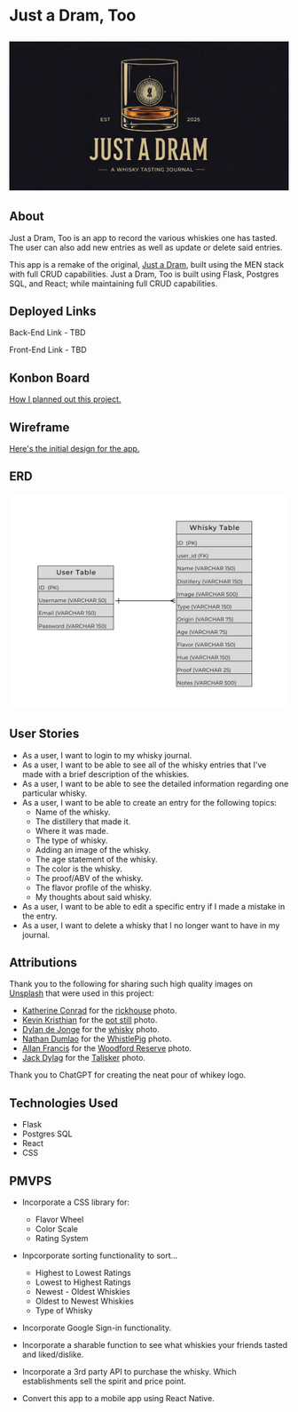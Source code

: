 # Just a Dram, Too

## ![Whisky Logo Banner](image.png)

## About

Just a Dram, Too is an app to record the various whiskies one has tasted. The user can also add new entries as well as update or delete said entries.

This app is a remake of the original, [Just a Dram](https://github.com/chamer079/just-a-dram), built using the MEN stack with full CRUD capabilities. Just a Dram, Too is built using Flask, Postgres SQL, and React; while maintaining full CRUD capabilities.

## Deployed Links

Back-End Link - TBD

Front-End Link - TBD

## Konbon Board

[How I planned out this project.](https://trello.com/invite/b/679439dd215a8d1672f52ab8/ATTIc1b66a88a94d38d877a300da4b071dba20A07CA9/just-a-dream-flask-react)

## Wireframe

[Here's the initial design for the app.](https://www.figma.com/design/xdU0zIj7KQVVHWTCEphxym/Just-A-Dram---Flask-Version?node-id=0-1&t=iGylWXL4A3jc5Z1Z-1)

## ERD

![one to many ERD](image-1.png)

## User Stories

- As a user, I want to login to my whisky journal.
- As a user, I want to be able to see all of the whisky entries that I've made with a brief description of the whiskies.
- As a user, I want to be able to see the detailed information regarding one particular whisky.
- As a user, I want to be able to create an entry for the following topics:
  - Name of the whisky.
  - The distillery that made it.
  - Where it was made.
  - The type of whisky.
  - Adding an image of the whisky.
  - The age statement of the whisky.
  - The color is the whisky.
  - The proof/ABV of the whisky.
  - The flavor profile of the whisky.
  - My thoughts about said whisky.
- As a user, I want to be able to edit a specific entry if I made a mistake in the entry.
- As a user, I want to delete a whisky that I no longer want to have in my journal.

## Attributions

Thank you to the following for sharing such high quality images on [Unsplash](https://unsplash.com/) that were used in this project:

- [Katherine Conrad](https://unsplash.com/@katherineconrad?utm_content=creditCopyText&utm_medium=referral&utm_source=unsplash) for the [rickhouse](https://unsplash.com/photos/brown-wooden-barrels-on-rack-QL3SaEwio_k) photo.
- [Kevin Kristhian](https://unsplash.com/@kevinthepeople?utm_content=creditCopyText&utm_medium=referral&utm_source=unsplash) for the [pot still](https://unsplash.com/photos/brass-colored-container-29zMpabSkXo) photo.
- [Dylan de Jonge](https://unsplash.com/@dylandejonge?utm_content=creditCopyText&utm_medium=referral&utm_source=unsplash) for the [whisky](https://unsplash.com/photos/photo-of-person-holding-glass-bottle-pe9T4ROjpzQ) photo.
- [Nathan Dumlao](https://unsplash.com/@nate_dumlao?utm_content=creditCopyText&utm_medium=referral&utm_source=unsplash) for the [WhistlePig](https://unsplash.com/photos/captain-morgan-original-spiced-gold-bottle-97G8s6Bl_RQ?utm_content=creditCopyText&utm_medium=referral&utm_source=unsplash) photo.
- [Allan Francis](https://unsplash.com/@allanbenjaminfrancis?utm_content=creditCopyText&utm_medium=referral&utm_source=unsplash) for the [Woodford Reserve](https://unsplash.com/photos/a-bottle-of-woodford-reserve-sitting-on-a-table-jOEzl0bcXyE?utm_content=creditCopyText&utm_medium=referral&utm_source=unsplash) photo.
- [Jack Dylag](https://unsplash.com/@dylu?utm_content=creditCopyText&utm_medium=referral&utm_source=unsplash) for the [Talisker](https://unsplash.com/photos/talisker-bottle-beside-drinking-glass-JwWKV2gCPkE?utm_content=creditCopyText&utm_medium=referral&utm_source=unsplash) photo.

Thank you to ChatGPT for creating the neat pour of whikey logo.

## Technologies Used

- Flask
- Postgres SQL
- React
- CSS

## PMVPS

- Incorporate a CSS library for:
  - Flavor Wheel
  - Color Scale
  - Rating System
- Inpcorporate sorting functionality to sort...

  - Highest to Lowest Ratings
  - Lowest to Highest Ratings
  - Newest - Oldest Whiskies
  - Oldest to Newest Whiskies
  - Type of Whisky

- Incorporate Google Sign-in functionality.
- Incorporate a sharable function to see what whiskies your friends tasted and liked/dislike.
- Incorporate a 3rd party API to purchase the whisky. Which establishments sell the spirit and price point.
- Convert this app to a mobile app using React Native.

